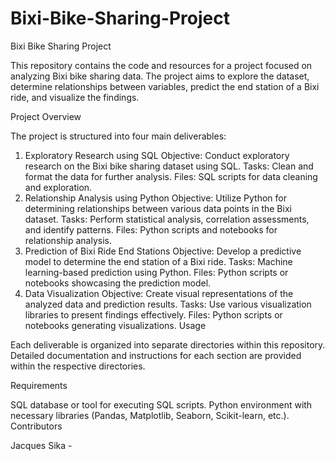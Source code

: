 # Bixi-Bike-Sharing-Project

Bixi Bike Sharing Project

This repository contains the code and resources for a project focused on analyzing Bixi bike sharing data. The project aims to explore the dataset, determine relationships between variables, predict the end station of a Bixi ride, and visualize the findings.

Project Overview

The project is structured into four main deliverables:

1. Exploratory Research using SQL
Objective: Conduct exploratory research on the Bixi bike sharing dataset using SQL.
Tasks: Clean and format the data for further analysis.
Files: SQL scripts for data cleaning and exploration.
2. Relationship Analysis using Python
Objective: Utilize Python for determining relationships between various data points in the Bixi dataset.
Tasks: Perform statistical analysis, correlation assessments, and identify patterns.
Files: Python scripts and notebooks for relationship analysis.
3. Prediction of Bixi Ride End Stations
Objective: Develop a predictive model to determine the end station of a Bixi ride.
Tasks: Machine learning-based prediction using Python.
Files: Python scripts or notebooks showcasing the prediction model.
4. Data Visualization
Objective: Create visual representations of the analyzed data and prediction results.
Tasks: Use various visualization libraries to present findings effectively.
Files: Python scripts or notebooks generating visualizations.
Usage

Each deliverable is organized into separate directories within this repository. Detailed documentation and instructions for each section are provided within the respective directories.

Requirements

SQL database or tool for executing SQL scripts.
Python environment with necessary libraries (Pandas, Matplotlib, Seaborn, Scikit-learn, etc.).
Contributors

Jacques Sika -
